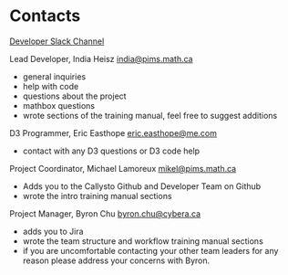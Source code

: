 # Contacts

[Developer Slack Channel](http://cancode-collaboration.slack.com)

Lead Developer, India Heisz india@pims.math.ca
+ general inquiries
+ help with code
+ questions about the project
+ mathbox questions
+ wrote sections of the training manual, feel free to suggest additions

D3 Programmer, Eric Easthope eric.easthope@me.com
+ contact with any D3 questions or D3 code help

Project Coordinator, Michael Lamoreux mikel@pims.math.ca
+ Adds you to the Callysto Github and Developer Team on Github
+ wrote the intro training manual sections

Project Manager, Byron Chu byron.chu@cybera.ca
+ adds you to Jira
+ wrote the team structure and workflow training manual sections
+ if you are uncomfortable contacting your other team leaders for any reason please address your concerns with Byron.

